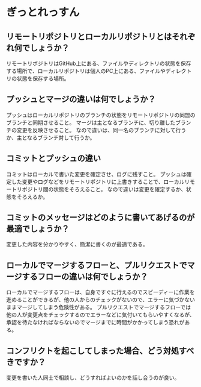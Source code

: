 # ぎっとれっすん

## リモートリポジトリとローカルリポジトリとはそれぞれ何でしょうか？

リモートリポジトリはGitHub上にある、ファイルやディレクトリの状態を保存する場所で、ローカルリポジトリは個人のPC上にある、ファイルやディレクトリの状態を保存する場所。

## プッシュとマージの違いは何でしょうか？

プッシュはローカルリポジトリのブランチの状態をリモートリポジトリの同盟のブランチと同期させること。
マージは主となるブランチに、切り離したブランチの変更を反映させること。
なので違いは、同一名のブランチに対して行うか、主となるブランチ対して行うか。

## コミットとプッシュの違い

コミットはローカルで書いた変更を確定させ、ログに残すこと。
プッシュは確定した変更やログなどをリモートリポジトリに上書きすることで、ローカルリモートリポジトリ間の状態をそろえること。
なので違いは変更を確定するか、状態をそろえるか。

## コミットのメッセージはどのように書いてあげるのが最適でしょうか？

変更した内容を分かりやすく、簡潔に書くのが最適である。

## ローカルでマージするフローと、プルリクエストでマージするフローの違いは何でしょうか？

ローカルでマージするフローは、自身ですぐに行えるのでスピーディーに作業を進めることができるが、他の人からのチェックがないので、エラーに気づかないままマージしてしまう危険性がある。
プルリクエストでマージするフローでは他の人が変更点をチェックするのでエラーなどに気付いてもらいやすくなるが、承認を待たなければならないのでマージまでに時間がかかってしまう恐れがある。

## コンフリクトを起こしてしまった場合、どう対処すべきですか？

変更を書いた人同士で相談し、どうすればよいのかを話し合うのが良い。